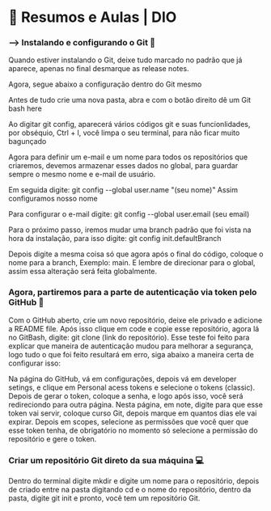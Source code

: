 # 📖 Resumos e Aulas | DIO
### --> Instalando e configurando o Git 👾

Quando estiver instalando o Git, deixe tudo marcado no padrão que já aparece, apenas no final desmarque as release notes.

Agora, segue abaixo a configuração dentro do Git mesmo

Antes de tudo crie uma nova pasta, abra e com o botão direito dê um Git bash here

Ao digitar git config, aparecerá vários códigos git e suas funcionlidades, por obséquio, Ctrl + l, você limpa o seu terminal, para não ficar muito bagunçado

Agora para definir um e-mail e um nome para todos os repositórios que criaremos, devemos armazenar esses dados no global, para guardar sempre o mesmo nome e e-mail de usuário.

Em seguida digite: git config --global user.name "(seu nome)" Assim configuramos nosso nome

Para configurar o e-mail digite: git config --global user.email (seu email)

Para o próximo passo, iremos mudar uma branch padrão que foi vista na hora da instalação, para isso digite: git config init.defaultBranch

Depois digite a mesma coisa só que agora após o final do código, coloque o nome para a branch, Exemplo: main. E lembre de direcionar para o global, assim essa alteração será feita globalmente.

### Agora, partiremos para a parte de autenticação via token pelo GitHub 🔑

Com o GitHub aberto, crie um novo repositório, deixe ele privado e adicione a README file. Após isso clique em code e copie esse repositório, agora lá no GitBash, digite: git clone (link do repositório). Esse teste foi feito para explicar que  maneira de autenticação mudou para melhorar a segurança, logo tudo o que foi feito resultará em erro, siga abaixo a maneira certa de configurar isso:

Na página do GitHub, vá em configurações, depois vá em developer setings, e clique em Personal acess tokens e selecione o tokens (classic). Depois de gerar o token, coloque a senha, e logo após isso, você será redireciondo para outra página. Nesta página, em note, digite para que esse token vai servir, coloque curso Git, depois marque em quantos dias ele vai expirar. Depois em scopes, selecione as permissões que você quer que esse token tenha, de obrigatório no momento só selecione a permissão do repositório e gere o token.

### Criar um repositório Git direto da sua máquina 💻

Dentro do terminal digite mkdir e digite um nome para o repositório, depois de criado entre na pasta digitando cd e o nome do repositório, dentro da pasta, digite git init e pronto, você tem um repositório Git.
